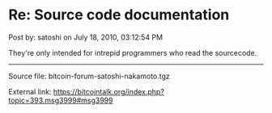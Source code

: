# Re: Source code documentation

Post by: satoshi on July 18, 2010, 03:12:54 PM

They're only intended for intrepid programmers who read the sourcecode.

---

Source file: bitcoin-forum-satoshi-nakamoto.tgz

External link: https://bitcointalk.org/index.php?topic=393.msg3999#msg3999
